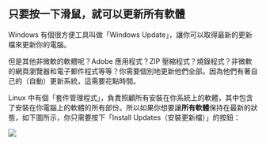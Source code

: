 ﻿

<div id="corps">

<h2>只要按一下滑鼠，就可以更新所有軟體</h2>

Windows 有個很方便工具叫做「Windows Update」，讓你可以取得最新的更新檔來更新你的電腦。

但是其他非微軟的軟體呢？Adobe 應用程式？ZIP 壓縮程式？燒錄程式？非微軟的網頁瀏覽器和電子郵件程式等等？你需要個別地更新他們全部。因為他們有著自己的（自動）更新系統，這需要花點時間。

Linux 中有個「套件管理程式」，負責照顧所有安裝在你系統上的軟體，其中包含了安裝在你電腦上的軟體的所有部份。所以如果你想要讓<b>所有軟體</b>保持在最新的狀態，如下圖所示，你只需要按下「Install Updates（安裝更新檔）」的按鈕：

<img src="Images/global_update.png" />

</div>


